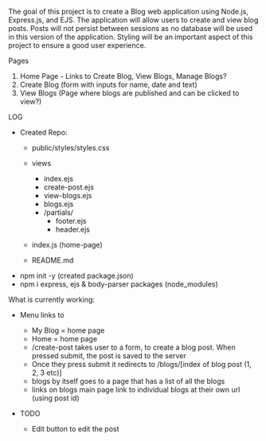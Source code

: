 The goal of this project is to create a Blog web application using Node.js, Express.js, and EJS. The application will allow users to create and view blog posts. Posts will not persist between sessions as no database will be used in this version of the application. Styling will be an important aspect of this project to ensure a good user experience.

Pages
1. Home Page - Links to Create Blog, View Blogs, Manage Blogs?
2. Create Blog (form with inputs for name, date and text)
3. View Blogs (Page where blogs are published and can be clicked to view?)


LOG

- Created Repo: 
    - public/styles/styles.css
    - views
        - index.ejs
        - create-post.ejs
        - view-blogs.ejs
        - blogs.ejs
        - /partials/
            - footer.ejs
            - header.ejs
    - index.js (home-page)

    - README.md
- npm init -y (created package.json) 
- npm i express, ejs & body-parser packages (node_modules)


What is currently working: 
- Menu links to 
     - My Blog = home page
     - Home = home page
     - /create-post takes user to a form, to create a blog post. When pressed submit, the post is saved to the server 
     - Once they press submit it redirects to /blogs/[index of blog post (1, 2, 3 etc)]
     - blogs by itself goes to a page that has a list of all the blogs 
     - links on blogs main page link to individual blogs at their own url (using post id)

- TODO
    - Edit button to edit the post
    